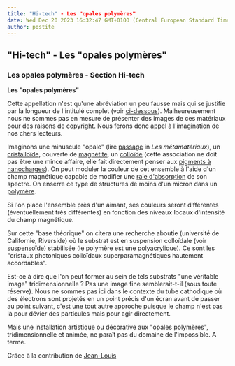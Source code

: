 ```yaml
---
title: "Hi-tech" - Les "opales polymères"
date: Wed Dec 20 2023 16:32:47 GMT+0100 (Central European Standard Time)
author: postite
---
```


## "Hi-tech" - Les "opales polymères"
### Les opales polymères - Section Hi-tech
 **Les "opales polymères"**

Cette appellation n'est qu'une abréviation un peu fausse mais qui se justifie par la longueur de l'intitulé complet (voir [ci-dessous](hitechopalespolymeres.html#intitulecomplet)). Malheureusement nous ne sommes pas en mesure de présenter des images de ces matériaux pour des raisons de copyright. Nous ferons donc appel à l'imagination de nos chers lecteurs.

Imaginons une minuscule "opale" (lire [passage](chap11metamateriaux.html#opalebilles) in _Les métamatériaux_), un [cristalloïde](cristalloide.html), couverte de [magnétite](magnetite.html), un [colloïde](colloide.html) (cette association ne doit pas être une mince affaire, elle fait directement penser aux [pigments à nanocharges](hitechnanocharges.html)). On peut moduler la couleur de cet ensemble à l'aide d'un champ magnétique capable de modifier une [raie d'absorption](pigments.html#superbespectre) de son spectre. On enserre ce type de structures de moins d'un micron dans un [polymère](polymere.html).

Si l'on place l'ensemble près d'un aimant, ses couleurs seront différentes (éventuellement très différentes) en fonction des niveaux locaux d'intensité du champ magnétique.

Sur cette "base théorique" on citera une recherche aboutie (université de Californie, Riverside) où le substrat est en suspension colloïdale (voir [suspensoïde](colloide.html#suspensoide)) stabilisée (le polymère est une [polyacrylique](polyacrylique.html)). Ce sont les "cristaux photoniques colloïdaux superparamagnétiques hautement accordables".

Est-ce à dire que l'on peut former au sein de tels substrats "une véritable image" tridimensionnelle ? Pas une image fine semblerait-t-il (sous toute réserve). Nous ne sommes pas ici dans le contexte du tube cathodique où des électrons sont projetés en un point précis d'un écran avant de passer au point suivant, c'est une tout autre approche puisque le champ n'est pas là pour dévier des particules mais pour agir directement.

Mais une installation artistique ou décorative aux "opales polymères", tridimensionnelle et animée, ne paraît pas du domaine de l'impossible. A terme.

Grâce à la contribution de [Jean-Louis](quinoussommes.html#jeanlouis)

